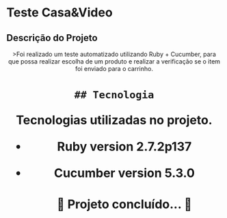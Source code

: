 # Teste Casa&Video

## Descrição do Projeto
<p align="center">>Foi realizado um teste automatizado utilizando Ruby + Cucumber, para que possa realizar escolha de um produto e realizar a verificação se o item foi enviado para o carrinho.</p>
<h1 align="center">
	
	## Tecnologia
 
Tecnologias utilizadas no projeto.
 
* Ruby version  2.7.2p137
* Cucumber version 5.3.0
  
  
  
  <h4 align="center"> 
	🚧  Projeto concluído...  🚧
</h4>
